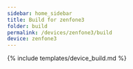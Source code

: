 ```yaml
---
sidebar: home_sidebar
title: Build for zenfone3
folder: build
permalink: /devices/zenfone3/build
device: zenfone3
---
```

{% include templates/device_build.md %}
